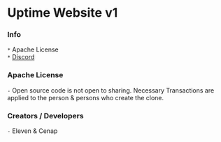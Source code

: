 # Uptime Website v1
### Info
`*` Apache License <br>
`*` [Discord](https://discord.gg/T4BMtSu)



### Apache License
`-` Open source code is not open to sharing. Necessary Transactions are applied to the person & persons who create the clone.



### Creators / Developers
`-` Eleven & Cenap
